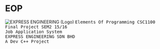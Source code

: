 # EOP
![EXPRESS ENGINEERING (Logo)](https://github.com/zamzameir/EOP/blob/master/Job_Application.ico)
<tt>Elements Of Programming CSC1100</tt><br>
<tt>Final Project SEM2 15/16</tt><br>
<tt>Job Application System</tt><br>
<tt>EXPRESS ENGINEERING SDN BHD</tt><br>
<tt>A Dev C++ Project</tt>